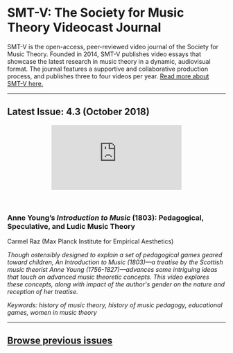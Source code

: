 # SMT-V: The Society for Music Theory Videocast Journal

SMT-V is the open-access, peer-reviewed video journal of the Society for Music Theory. Founded in 2014, SMT-V publishes video essays that showcase the latest research in music theory in a dynamic, audiovisual format. The journal features a supportive and collaborative production process, and publishes three to four videos per year. [Read more about SMT-V here.](about)

<hr>

## Latest Issue: 4.3 (October 2018)

<div class="intrinsic-container intrinsic-container-16x9">
<center><iframe src="https://player.vimeo.com/video/278344604" frameborder="0" webkitallowfullscreen mozallowfullscreen allowfullscreen></iframe></center>
</div>
<p>&nbsp;</p>

### Anne Young’s *Introduction to Music* (1803): Pedagogical, Speculative, and Ludic Music Theory
Carmel Raz (Max Planck Institute for Empirical Aesthetics)

*Though ostensibly designed to explain a set of pedagogical games geared toward children, An Introduction to Music (1803)—a treatise by the Scottish music theorist Anne Young (1756-1827)—advances some intriguing ideas that touch on advanced music theoretic concepts. This video explores these concepts, along with impact of the author's gender on the nature and reception of her treatise.*

*Keywords: history of music theory, history of music pedagogy, educational games, women in music theory*
<hr>

## [Browse previous issues](archives)

